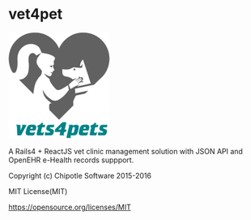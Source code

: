 # vet4pet

![vet4pet](https://raw.githubusercontent.com/aarkerio/vet4pet/master/app/assets/images/vet4pet_logo.png)

A Rails4 + ReactJS vet clinic management solution with JSON API and OpenEHR e-Health records suppport.

Copyright (c) Chipotle Software 2015-2016

MIT License(MIT)

https://opensource.org/licenses/MIT

